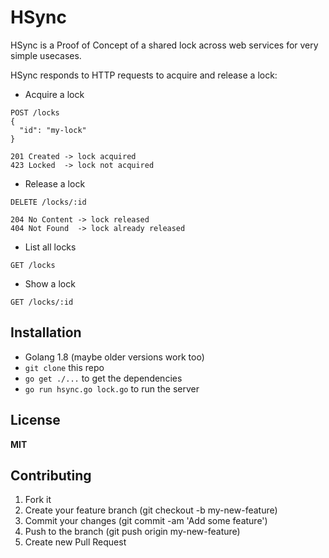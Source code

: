 # HSync

HSync is a Proof of Concept of a shared lock across web services for very simple usecases.

HSync responds to HTTP requests to acquire and release a lock:

- Acquire a lock

```
POST /locks
{
  "id": "my-lock"
}

201 Created -> lock acquired
423 Locked  -> lock not acquired
```

- Release a lock

```
DELETE /locks/:id

204 No Content -> lock released
404 Not Found  -> lock already released
```

- List all locks

```
GET /locks
```

- Show a lock

```
GET /locks/:id
```

## Installation

- Golang 1.8 (maybe older versions work too)
- `git clone` this repo
- `go get ./...` to get the dependencies
- `go run hsync.go lock.go` to run the server

## License

**MIT**

## Contributing

1. Fork it
2. Create your feature branch (git checkout -b my-new-feature)
3. Commit your changes (git commit -am 'Add some feature')
5. Push to the branch (git push origin my-new-feature)
6. Create new Pull Request
